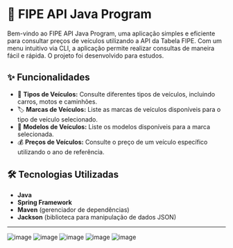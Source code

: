 # 🚗 FIPE API Java Program

Bem-vindo ao FIPE API Java Program, uma aplicação simples e eficiente para consultar preços de veículos utilizando a API da Tabela FIPE. Com um menu intuitivo via CLI, a aplicação permite realizar consultas de maneira fácil e rápida. O projeto foi desenvolvido para estudos.

## ✨ Funcionalidades

- 🚗 **Tipos de Veículos:** Consulte diferentes tipos de veículos, incluindo carros, motos e caminhões.
- 🏷️ **Marcas de Veículos:** Liste as marcas de veículos disponíveis para o tipo de veículo selecionado.
- 🚙 **Modelos de Veículos:** Liste os modelos disponíveis para a marca selecionada.
- 💰 **Preços de Veículos:** Consulte o preço de um veículo específico utilizando o ano de referência.

## 🛠️ Tecnologias Utilizadas

- **Java**
- **Spring Framework**
- **Maven** (gerenciador de dependências)
- **Jackson** (biblioteca para manipulação de dados JSON)
--------
![image](https://github.com/gebher77/fipe-api/assets/169497254/7774593e-e2cf-4f3a-854e-fb68963acbdd)
![image](https://github.com/gebher77/fipe-api/assets/169497254/c33fae93-0c2e-4c19-99ab-58abec29ffa7)
![image](https://github.com/gebher77/fipe-api/assets/169497254/d5726dc5-2c37-4c36-8070-8845138ff3de)
![image](https://github.com/gebher77/fipe-api/assets/169497254/ade03282-49a1-4b95-b1d0-108893625b21)
![image](https://github.com/gebher77/fipe-api/assets/169497254/6c97f3c0-6cb6-4da6-81e6-9f6906e5c57e)
